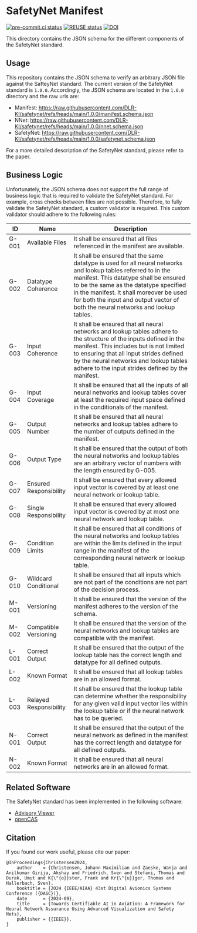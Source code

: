 <!--
SPDX-FileCopyrightText: 2024 German Aerospace Center (DLR) <https://dlr.de>

SPDX-License-Identifier: MIT
-->

# SafetyNet Manifest

[![pre-commit.ci status](https://results.pre-commit.ci/badge/github/DLR-KI/safetynet/main.svg)](https://results.pre-commit.ci/latest/github/DLR-KI/safetynet/main)
[![REUSE status](https://api.reuse.software/badge/github.com/DLR-KI/safetynet)](https://api.reuse.software/info/github.com/DLR-KI/safetynet)
[![DOI](https://zenodo.org/badge/DOI/10.5281/zenodo.13815581.svg)](https://doi.org/10.5281/zenodo.13815581)

This directory contains the JSON schema for the different components of the SafetyNet standard.

## Usage

This repository contains the JSON schema to verify an arbitrary JSON file against the SafteyNet standard.
The current version of the SafetyNet standard is `1.0.0`.
Accordingly, the JSON schema are located in the `1.0.0` directory and the raw urls are:

- Manifest: <https://raw.githubusercontent.com/DLR-KI/safetynet/refs/heads/main/1.0.0/manifest.schema.json>
- NNet: <https://raw.githubusercontent.com/DLR-KI/safetynet/refs/heads/main/1.0.0/nnet.schema.json>
- SafetyNet: <https://raw.githubusercontent.com/DLR-KI/safetynet/refs/heads/main/1.0.0/safetynet.schema.json>

For a more detailed description of the SafetyNet standard, please refer to the paper.

## Business Logic

Unfortunately, the JSON schema does not support the full range of business logic that is required to validate the SafetyNet standard.
For example, cross checks between files are not possible.
Therefore, to fully validate the SafetyNet standard, a custom validator is required.
This custom validator should adhere to the following rules:

| ID    | Name                   | Description                                                                                                                                                                                                                                                                                                                      |
| ----- | ---------------------- | -------------------------------------------------------------------------------------------------------------------------------------------------------------------------------------------------------------------------------------------------------------------------------------------------------------------------------- |
| G-001 | Available Files        | It shall be ensured that all files referenced in the manifest are available.                                                                                                                                                                                                                                                     |
| G-002 | Datatype Coherence     | It shall be ensured that the same datatype is used for all neural networks and lookup tables referred to in the manifest. This datatype shall be ensured to be the same as the datatype specified in the manifest. It shall moreover be used for both the input and output vector of both the neural networks and lookup tables. |
| G-003 | Input Coherence        | It shall be ensured that all neural networks and lookup tables adhere to the structure of the inputs defined in the manifest. This includes but is not limited to ensuring that all input strides defined by the neural networks and lookup tables adhere to the input strides defined by the manifest.                          |
| G-004 | Input Coverage         | It shall be ensured that all the inputs of all neural networks and lookup tables cover at least the required input space defined in the conditionals of the manifest.                                                                                                                                                            |
| G-005 | Output Number          | It shall be ensured that all neural networks and lookup tables adhere to the number of outputs defined in the manifest.                                                                                                                                                                                                          |
| G-006 | Output Type            | It shall be ensured that the output of both the neural networks and lookup tables are an arbitrary vector of numbers with the length ensured by G-005.                                                                                                                                                                           |
| G-007 | Ensured Responsibility | It shall be ensured that every allowed input vector is covered by at least one neural network or lookup table.                                                                                                                                                                                                                   |
| G-008 | Single Responsibility  | It shall be ensured that every allowed input vector is covered by at most one neural network and lookup table.                                                                                                                                                                                                                   |
| G-009 | Condition Limits       | It shall be ensured that all conditions of the neural networks and lookup tables are within the limits defined in the input range in the manifest of the corresponding neural network or lookup table.                                                                                                                           |
| G-010 | Wildcard Conditional   | It shall be ensured that all inputs which are not part of the conditions are not part of the decision process.                                                                                                                                                                                                                   |
| M-001 | Versioning             | It shall be ensured that the version of the manifest adheres to the version of the schema.                                                                                                                                                                                                                                       |
| M-002 | Compatible Versioning  | It shall be ensured that the version of the neural networks and lookup tables are compatible with the manifest.                                                                                                                                                                                                                  |
| L-001 | Correct Output         | It shall be ensured that the output of the lookup table has the correct length and datatype for all defined outputs.                                                                                                                                                                                                             |
| L-002 | Known Format           | It shall be ensured that all lookup tables are in an allowed format.                                                                                                                                                                                                                                                             |
| L-003 | Relayed Responsibility | It shall be ensured that the lookup table can determine whether the responsibility for any given valid input vector lies within the lookup table or if the neural network has to be queried.                                                                                                                                     |
| N-001 | Correct Output         | It shall be ensured that the output of the neural network as defined in the manifest has the correct length and datatype for all defined outputs.                                                                                                                                                                                |
| N-002 | Known Format           | It shall be ensured that all neural networks are in an allowed format.                                                                                                                                                                                                                                                           |

## Related Software

The SafetyNet standard has been implemented in the following software:

- [Advisory Viewer](https://aeronautical-informatics.github.io/openCAS/)
- [openCAS](https://github.com/aeronautical-informatics/openCAS)

## Citation

If you found our work useful, please cite our paper:

```text
@InProceedings{Christensen2024,
    author    = {Christensen, Johann Maximilian and Zaeske, Wanja and Anilkumar Girija, Akshay and Friedrich, Sven and Stefani, Thomas and Durak, Umut and K{\"{o}}ster, Frank and Kr{\"{u}}ger, Thomas and Hallerbach, Sven},
    booktitle = {2024 {IEEE/AIAA} 43st Digital Avionics Systems Conference ({DASC})},
    date      = {2024-09},
    title     = {Towards Certifiable AI in Aviation: A Framework for Neural Network Assurance Using Advanced Visualization and Safety Nets},
    publisher = {{IEEE}},
}
```
